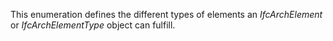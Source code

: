 This enumeration defines the different types of elements an _IfcArchElement_ or _IfcArchElementType_ object can fulfill.
